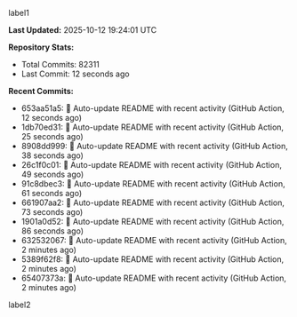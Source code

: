 
label1 
<!-- ACTIVITY_START -->
**Last Updated:** 2025-10-12 19:24:01 UTC

**Repository Stats:**
- Total Commits: 82311
- Last Commit: 12 seconds ago

**Recent Commits:**
- 653aa51a5: 🤖 Auto-update README with recent activity (GitHub Action, 12 seconds ago)
- 1db70ed31: 🤖 Auto-update README with recent activity (GitHub Action, 25 seconds ago)
- 8908dd999: 🤖 Auto-update README with recent activity (GitHub Action, 38 seconds ago)
- 26c1f0c01: 🤖 Auto-update README with recent activity (GitHub Action, 49 seconds ago)
- 91c8dbec3: 🤖 Auto-update README with recent activity (GitHub Action, 61 seconds ago)
- 661907aa2: 🤖 Auto-update README with recent activity (GitHub Action, 73 seconds ago)
- 1901a0d52: 🤖 Auto-update README with recent activity (GitHub Action, 86 seconds ago)
- 632532067: 🤖 Auto-update README with recent activity (GitHub Action, 2 minutes ago)
- 5389f62f8: 🤖 Auto-update README with recent activity (GitHub Action, 2 minutes ago)
- 65407373a: 🤖 Auto-update README with recent activity (GitHub Action, 2 minutes ago)
<!-- ACTIVITY_END -->

label2
